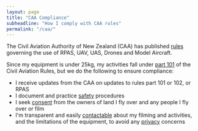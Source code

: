 ```yaml
---
layout: page
title: "CAA Compliance"
subheadline: "How I comply with CAA rules"
permalink: "/caa/"
---
```

The Civil Aviation Authority of New Zealand (CAA) has published [rules](http://www.caa.govt.nz/rpas/index.html) governing the use of RPAS, UAV, UAS, Drones and Model Aircraft.

Since my equipment is under 25kg, my activities fall under [part 101](http://www.caa.govt.nz/rules/Part_101_Brief.htm) of the Civil Aviation Rules, but we do the following to ensure compliance:

* I receive updates from the CAA on updates to rules part 101 or 102, or RPAS
* I document and practice [safety](/safety/) procedures
* I seek [consent](/consent/) from the owners of land I fly over and any people I fly over or film
* I'm transparent and easily [contactable](/contact/) about my filming and activities, and the limitations of the equipment, to avoid any [privacy](/privacy/) concerns
